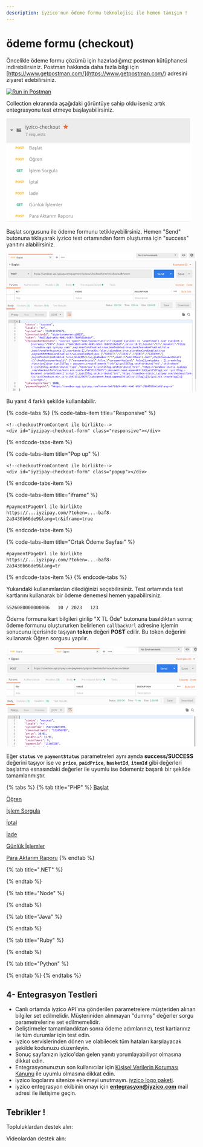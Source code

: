 ```yaml
---
description: iyzico'nun ödeme formu teknolojisi ile hemen tanışın !
---
```


# ödeme formu \(checkout\)

  
Öncelikle ödeme formu çözümü için hazırladığımız postman kütüphanesi indirebilirsiniz. Postman hakkında daha fazla bilgi için [https://www.getpostman.com/](https://www.getpostman.com/) adresini ziyaret edebilirsiniz.

[![Run in Postman](https://run.pstmn.io/button.svg)](https://app.getpostman.com/run-collection/8198585a01d98a150081)

Collection ekranında aşağıdaki görüntüye sahip oldu iseniz artık entegrasyonu test etmeye başlayabilirsiniz.

![iyzico-checkout postman collection g&#xF6;r&#xFC;n&#xFC;m&#xFC;](../.gitbook/assets/image%20%282%29.png)

Başlat sorgusunu ile ödeme formunu tetikleyebilirsiniz. Hemen "Send" butonuna tıklayarak iyzico test ortamından form oluşturma için "success" yanıtını alabilirsiniz.

![iyzico-checkout postman ba&#x15F;lat g&#xF6;r&#xFC;n&#xFC;m&#xFC;](../.gitbook/assets/image%20%283%29.png)

Bu yanıt 4 farklı şekilde kullanılabilir.

{% code-tabs %}
{% code-tabs-item title="Responsive" %}
```markup
<!--checkoutFromContent ile birlikte-->
<div id="iyzipay-checkout-form" class="responsive"></div>

```
{% endcode-tabs-item %}

{% code-tabs-item title="Pop up" %}
```markup
<!--checkoutFromContent ile birlikte-->
<div id="iyzipay-checkout-form" class="popup"></div>

```
{% endcode-tabs-item %}

{% code-tabs-item title="iframe" %}
```http
#paymentPageUrl ile birlikte
https://...iyzipay.com/?token=...-baf8-
2a3430b66de9&lang=tr&iframe=true

```
{% endcode-tabs-item %}

{% code-tabs-item title="Ortak Ödeme Sayfası" %}
```http
#paymentPageUrl ile birlikte
https://...iyzipay.com/?token=...-baf8-
2a3430b66de9&lang=tr
```
{% endcode-tabs-item %}
{% endcode-tabs %}

Yukarıdaki kullanımlardan dilediğinizi seçebilirsiniz. Test ortamında test kartlarını kullanarak bir ödeme denemesi hemen yapabilirsiniz.

`5526080000000006  
10 / 2023  
123`

Ödeme formuna kart bilgileri girilip "X TL Öde" butonuna basıldıktan sonra; ödeme formunu oluştururken belirlenen `callbackUrl` adresine işlemin sonucunu içerisinde taşıyan **token** değeri **POST** edilir. Bu token değerini kullanarak Öğren sorgusu yapılır.

![](../.gitbook/assets/image%20%284%29.png)

Eğer **`status`** ve **`paymentStatus`** parametreleri aynı aynda **success/SUCCESS** değerini taşıyor ise ve **`price`**, **`paidPrice`**, **`basketId`**, **`itemId`** gibi değerleri başlatma esnasındaki değerler ile uyumlu ise ödemeniz başarılı bir şekilde tamamlanmıştır.

{% tabs %}
{% tab title="PHP" %}
[Başlat](https://github.com/iyzico/iyzipay-php/blob/master/samples/initialize_checkout_form.php)

[Öğren](https://github.com/iyzico/iyzipay-php/blob/master/samples/retrieve_checkout_form_result.php)

[İşlem Sorgula](https://github.com/iyzico/iyzipay-php/blob/master/samples/reporting_payment_detail.php)

[İptal](https://github.com/iyzico/iyzipay-php/blob/master/samples/cancel_with_reason.php)

[İade](https://github.com/iyzico/iyzipay-php/blob/master/samples/refund_with_reason.php)

[Günlük İşlemler](https://github.com/iyzico/iyzipay-php/blob/master/samples/reporting_payment_transaction.php)

[Para Aktarım Raporu](https://github.com/iyzico/iyzipay-php/blob/master/samples/retrieve_payout_transactions.php)
{% endtab %}

{% tab title=".NET" %}

{% endtab %}

{% tab title="Node" %}

{% endtab %}

{% tab title="Java" %}

{% endtab %}

{% tab title="Ruby" %}

{% endtab %}

{% tab title="Python" %}

{% endtab %}
{% endtabs %}



## 4- Entegrasyon Testleri

* Canlı ortamda iyzico API'ına gönderilen parametrelere müşteriden alınan bilgiler set edilmelidir. Müşteriniden alınmayan "dummy" değerler sorgu parametrelerine set edilmemelidir.
* Geliştirmeler tamamlandıktan sonra ödeme adımlarınızı, test kartlarınız ile tüm durumlar için test edin.
* iyzico servislerinden dönen ve olabilecek tüm hataları karşılayacak şekilde kodunuzu düzenleyin.
* Sonuç sayfanızın iyzico'dan gelen yanıtı yorumlayabiliyor olmasına dikkat edin.
* Entegrasyonunuzun son kullanıcılar için [Kişisel Verilerin Koruması Kanunu](https://dev.iyzipay.com/tr/sss) ile uyumlu olmasına dikkat edin.
* iyzico logolarını sitenize eklemeyi unutmayın. [iyzico logo paketi](https://dev.iyzipay.com/tr/iyzico-logo-pack.zip).
* iyzico entegrasyon ekibinin onayı için [**entegrasyon@iyzico.com**](mailto:entegrasyon@iyzico.com) mail adresi ile iletişime geçin.

## Tebrikler !

Topluluklardan destek alın:

Videolardan destek alın:

### 

